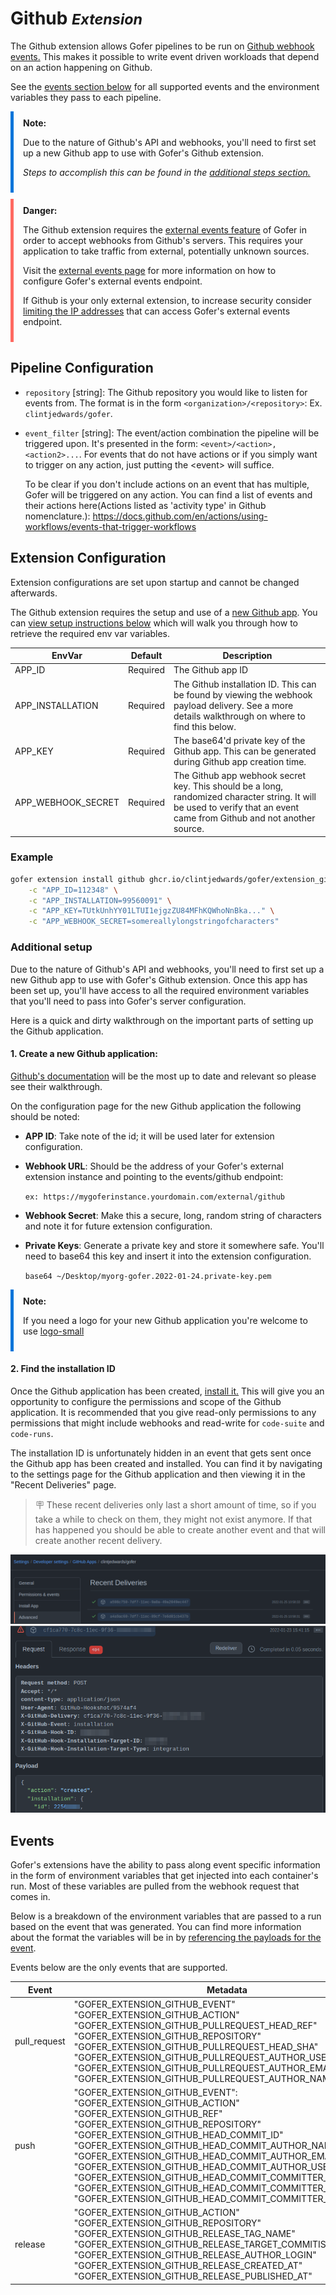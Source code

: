 # Github <small>_Extension_</small>

The Github extension allows Gofer pipelines to be run on [Github webhook events.](https://docs.github.com/en/developers/webhooks-and-events/webhooks/webhook-events-and-payloads) This makes it possible to write event driven
workloads that depend on an action happening on Github.

See the [events section below](#events) for all supported events and the environment variables they pass to each
pipeline.

<div class="box note">
  <div class="text">
  <strong>Note:</strong>

  <p>Due to the nature of Github's API and webhooks, you'll need to first set up a new Github app to use with Gofer's Github extension.</p>
  <i>

  Steps to accomplish this can be found in the [additional steps section.](#additional-setup)

  </i>
  </div>
</div>

<div class="box danger">
  <div class="text">
  <strong>Danger:</strong>

  <p>

  The Github extension requires the [external events feature](../../server_configuration/external_events.md) of Gofer in order to accept webhooks from Github's servers. This requires your application to take traffic from external, potentially unknown sources.

  Visit the [external events page](../../server_configuration/external_events.md) for more information on how to configure Gofer's external
  events endpoint.

  If Github is your only external extension, to increase security consider [limiting the IP addresses](https://docs.github.com/en/authentication/keeping-your-account-and-data-secure/about-githubs-ip-addresses) that can access Gofer's external events endpoint.
  </p>
  </div>
</div>

## Pipeline Configuration

- `repository` \[string\]: The Github repository you would like to listen for events from. The format is in the form
  `<organization>/<repository>`: Ex. `clintjedwards/gofer`.
- `event_filter` \[string\]: The event/action combination the pipeline will be triggered upon. It's presented in
  the form: `<event>/<action>,<action2>...`. For events that do not have actions or if you simply want to trigger on any
  action, just putting the \<event\> will suffice.

  To be clear if you don't include actions on an event that has multiple, Gofer will be triggered on any action. You can
  find a list of events and their actions here(Actions listed as 'activity type' in Github nomenclature.):
  https://docs.github.com/en/actions/using-workflows/events-that-trigger-workflows

## Extension Configuration

Extension configurations are set upon startup and cannot be changed afterwards.

The Github extension requires the setup and use of a [new Github app](https://docs.github.com/en/developers/apps/getting-started-with-apps/about-apps). You can [view setup instructions below](#additional-setup) which will walk you through how to retrieve the required env var variables.

| EnvVar             | Default  | Description                                                                                                                                                             |
| -------------------| -------- | ----------------------------------------------------------------------------------------------------------------------------------------------------------------------- |
| APP_ID             | Required | The Github app ID                                                                                                                                                       |
| APP_INSTALLATION   | Required | The Github installation ID. This can be found by viewing the webhook payload delivery. See a more details walkthrough on where to find this below.                      |
| APP_KEY            | Required | The base64'd private key of the Github app. This can be generated during Github app creation time.                                                                      |
| APP_WEBHOOK_SECRET | Required | The Github app webhook secret key. This should be a long, randomized character string. It will be used to verify that an event came from Github and not another source. |

### Example

```bash
gofer extension install github ghcr.io/clintjedwards/gofer/extension_github:latest \
    -c "APP_ID=112348" \
    -c "APP_INSTALLATION=99560091" \
    -c "APP_KEY=TUtkUnhYY01LTUI1ejgzZU84MFhKQWhoNnBka..." \
    -c "APP_WEBHOOK_SECRET=somereallylongstringofcharacters"
```

### Additional setup

Due to the nature of Github's API and webhooks, you'll need to first set up a new Github app to use with Gofer's Github extension.
Once this app has been set up, you'll have access to all the required environment variables that you'll need to pass into Gofer's server configuration.

Here is a quick and dirty walkthrough on the important parts of setting up the Github application.

#### 1. Create a new Github application:

[Github's documentation](https://docs.github.com/en/developers/apps/building-github-apps/creating-a-github-app) will be the most up to date and relevant so please see their walkthrough.

On the configuration page for the new Github application the following should be noted:

- **APP ID**: Take note of the id; it will be used later for extension configuration.
- **Webhook URL**: Should be the address of your Gofer's external extension instance and pointing to the events/github endpoint:

  `ex: https://mygoferinstance.yourdomain.com/external/github`

- **Webhook Secret**: Make this a secure, long, random string of characters and note it for future extension configuration.
- **Private Keys**: Generate a private key and store it somewhere safe. You'll need to base64 this key and insert it into the extension configuration.

  `base64 ~/Desktop/myorg-gofer.2022-01-24.private-key.pem`

<div class="box note">
  <div class="text">
  <strong>Note:</strong>

  <p>

  If you need a logo for your new Github application you're welcome to use [logo-small](../../../assets/logo-small.png)
  </p>
  </div>
</div>

#### 2. Find the installation ID

Once the Github application has been created, [install it.](https://docs.github.com/en/developers/apps/managing-github-apps/installing-github-apps)
This will give you an opportunity to configure the permissions and scope of the Github application.
It is recommended that you give read-only permissions to any permissions that might include webhooks and read-write for `code-suite` and `code-runs`.

The installation ID is unfortunately hidden in an event that gets sent once the Github app has been created and installed. You can find it by navigating to the settings page for the Github application and
then viewing it in the "Recent Deliveries" page.

> 🪧 These recent deliveries only last a short amount of time, so if you take a while to check on them, they might not exist anymore. If that has happened you should be able to create another event and that will create another recent delivery.

![Recent Deliveries](../../../assets/github-apps-recent-deliveries.png)
![Installation webhook event](../../../assets/github-apps-installation-id.png)

## Events

Gofer's extensions have the ability to pass along event specific information in the form of environment variables that
get injected into each container's run. Most of these variables are pulled from the webhook request that comes in.

Below is a breakdown of the environment variables that are passed to a run based on the event that was generated.
You can find more information about the format the variables will be in by [referencing the payloads for the event](https://docs.github.com/en/developers/webhooks-and-events/webhooks/webhook-events-and-payloads).

Events below are the only events that are supported.

| Event         | Metadata                                                                                                                                                                                                                                                                                                                                                                                                                                                       |
| ------------- | -------------------------------------------------------------------------------------------------------------------------------------------------------------------------------------------------------------------------------------------------------------------------------------------------------------------------------------------------------------------------------------------------------------------------------------------------------------- |
| pull_request  | "GOFER_EXTENSION_GITHUB_EVENT" <br/>"GOFER_EXTENSION_GITHUB_ACTION"<br/>"GOFER_EXTENSION_GITHUB_PULLREQUEST_HEAD_REF"<br/>"GOFER_EXTENSION_GITHUB_REPOSITORY"<br/>"GOFER_EXTENSION_GITHUB_PULLREQUEST_HEAD_SHA"<br/>"GOFER_EXTENSION_GITHUB_PULLREQUEST_AUTHOR_USERNAME"<br/>"GOFER_EXTENSION_GITHUB_PULLREQUEST_AUTHOR_EMAIL"<br/>"GOFER_EXTENSION_GITHUB_PULLREQUEST_AUTHOR_NAME"<br/>                                                                       |                                                                                                                                                                                                                                                                        |
| push          | "GOFER_EXTENSION_GITHUB_EVENT":<br/>"GOFER_EXTENSION_GITHUB_ACTION"<br/>"GOFER_EXTENSION_GITHUB_REF"<br/>"GOFER_EXTENSION_GITHUB_REPOSITORY"<br/>"GOFER_EXTENSION_GITHUB_HEAD_COMMIT_ID"<br/>"GOFER_EXTENSION_GITHUB_HEAD_COMMIT_AUTHOR_NAME"<br/>"GOFER_EXTENSION_GITHUB_HEAD_COMMIT_AUTHOR_EMAIL"<br/>"GOFER_EXTENSION_GITHUB_HEAD_COMMIT_AUTHOR_USERNAME"<br />"GOFER_EXTENSION_GITHUB_HEAD_COMMIT_COMMITTER_NAME"<br />"GOFER_EXTENSION_GITHUB_HEAD_COMMIT_COMMITTER_EMAIL"<br />"GOFER_EXTENSION_GITHUB_HEAD_COMMIT_COMMITTER_USERNAME"<br />|
| release       | "GOFER_EXTENSION_GITHUB_ACTION"<br/>"GOFER_EXTENSION_GITHUB_REPOSITORY"<br/>"GOFER_EXTENSION_GITHUB_RELEASE_TAG_NAME"<br/>"GOFER_EXTENSION_GITHUB_RELEASE_TARGET_COMMITISH"<br/>"GOFER_EXTENSION_GITHUB_RELEASE_AUTHOR_LOGIN"<br/>"GOFER_EXTENSION_GITHUB_RELEASE_CREATED_AT"<br/>"GOFER_EXTENSION_GITHUB_RELEASE_PUBLISHED_AT"                                                                                                                                |



<style>
.box {
    padding: 10px 15px;
    margin: 10px 0;
    align-items: center;
}

.note {
    border-left: 5px solid #0074d9;
}

.danger {
    border-left: 5px solid #FF6961;
}
</style>
